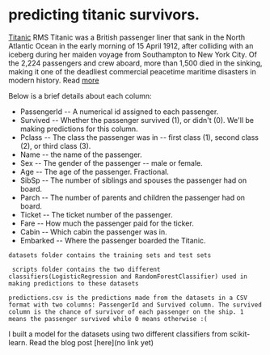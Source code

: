 # predicting titanic survivors.

[Titanic](https://en.wikipedia.org/wiki/RMS_Titanic) RMS Titanic was a British passenger liner that sank in the North Atlantic Ocean in the early morning of 15 April 1912, after colliding with an iceberg during her maiden voyage from Southampton to New York City. Of the 2,224 passengers and crew aboard, more than 1,500 died in the sinking, making it one of the deadliest commercial peacetime maritime disasters in modern history. Read [more](http://www.history.com/topics/titanic)

Below is a brief details about each column:

* PassengerId -- A numerical id assigned to each passenger.
* Survived -- Whether the passenger survived (1), or didn't (0). We'll be making predictions for this column.
* Pclass -- The class the passenger was in -- first class (1), second class (2), or third class (3).
* Name -- the name of the passenger.
* Sex -- The gender of the passenger -- male or female.
* Age -- The age of the passenger. Fractional.
* SibSp -- The number of siblings and spouses the passenger had on board.
* Parch -- The number of parents and children the passenger had on board.
* Ticket -- The ticket number of the passenger.
* Fare -- How much the passenger paid for the ticker.
* Cabin -- Which cabin the passenger was in.
* Embarked -- Where the passenger boarded the Titanic.

```datasets folder contains the training sets and test sets```

``` scripts folder contains the two different classifiers(LogisticRegression and RandomForestClassifier) used in making predictions to these datasets```

```predictions.csv is the predictions made from the datasets in a CSV format with two columns: PassengerId and Survived column. The survived column is the chance of survivor of each passenger on the ship. 1 means the passenger survived while 0 means otherwise :(```

I built a model for the datasets using two different classifiers from scikit-learn. Read the blog post [here](no link yet)
